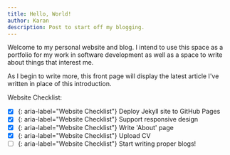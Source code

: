 ```yaml
---
title: Hello, World!
author: Karan
description: Post to start off my blogging.
---
```


Welcome to my personal website and blog. I intend to use this space as a 
portfolio for my work in software development as well as a space to write about 
things that interest me.

As I begin to write more, this front page will display the latest article I've 
written in place of this introduction.

Website Checklist:
- [x] {: aria-label="Website Checklist"} Deploy Jekyll site to GitHub Pages
- [x] {: aria-label="Website Checklist"} Support responsive design
- [x] {: aria-label="Website Checklist"} Write 'About' page
- [x] {: aria-label="Website Checklist"} Upload CV
- [ ] {: aria-label="Website Checklist"} Start writing proper blogs!
